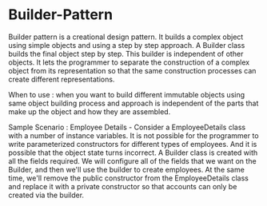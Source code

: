 # Builder-Pattern

Builder pattern is a creational design pattern. It builds a complex object using simple objects and using a step by step approach. A Builder class builds the final object step by step. This builder is independent of other objects. It lets the programmer to separate the construction of a complex object from its representation so that the same construction processes can create different representations. 

When to use : when you want to build different immutable objects using same object building process and approach is independent of the parts that make up the object and how they are assembled.

Sample Scenario : Employee Details - Consider a EmployeeDetails class with a number of instance variables. It is not possible for the programmer to write parameterized constructors for different types of employees. And it is possible that the object state turns incorrect. A Builder class is created with all the fields required. We will configure all of the fields that we want on the Builder, and then we'll use the builder to create employees. At the same time, we'll remove the public constructor from the EmployeeDetails class and replace it with a private constructor so that accounts can only be created via the builder.
